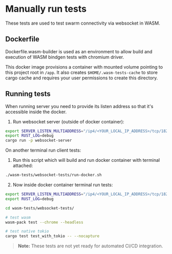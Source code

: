 # Manually run tests

These tests are used to test swarm connectivity via websocket in WASM.

## Dockerfile
Dockerfile.wasm-builder is used as an environment to allow build and execution of WASM bindgen tests with chromium driver.

This docker image provisions a container with mounted volume pointing to this project root in `/app`.
It also creates `$HOME/.wasm-tests-cache` to store cargo cache and requires your user permissions to create this directory.

## Running tests
When running server you need to provide its listen address so that it's accessible inside the docker.

1. Run websocket server (outside of docker container):
```bash
export SERVER_LISTEN_MULTIADDRESS="/ip4/<YOUR_LOCAL_IP_ADDRESS>/tcp/18222/ws"
export RUST_LOG=debug
cargo run -p websocket-server
```

On another terminal run client tests:

1. Run this script which will build and run docker container with terminal attached:
```bash
./wasm-tests/websocket-tests/run-docker.sh
```

2. Now inside docker container terminal run tests:
```bash
export SERVER_LISTEN_MULTIADDRESS="/ip4/<YOUR_LOCAL_IP_ADDRESS>/tcp/18222/ws"
export RUST_LOG=debug

cd wasm-tests/websocket-tests/

# test wasm
wasm-pack test --chrome --headless

# test native tokio
cargo test test_with_tokio -- --nocapture
```

> **Note:** These tests are not yet ready for automated CI/CD integration.
